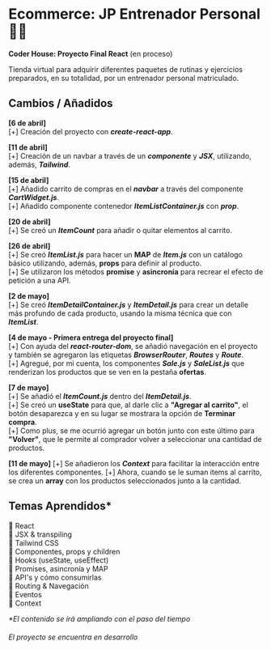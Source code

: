 # **Ecommerce: JP Entrenador Personal** 💪🏽

**Coder House: Proyecto Final React** (en proceso)

Tienda virtual para adquirir diferentes paquetes de rutinas y ejercicios preparados, en su totalidad, por un entrenador personal matriculado.

## Cambios / Añadidos

**[6 de abril]**  
[+] Creación del proyecto con ***create-react-app***.  
  
**[11 de abril]**  
[+] Creación de un navbar a través de un ***componente*** y ***JSX***, utilizando, además, ***Tailwind***.  

**[15 de abril]**  
[+] Añadido carrito de compras en el ***navbar*** a través del componente ***CartWidget.js***.  
[+] Añadido componente contenedor ***ItemListContainer.js*** con ***prop***.  

**[20 de abril]**  
[+] Se creó un ***ItemCount*** para añadir o quitar elementos al carrito.
  

**[26 de abril]**  
[+] Se creó ***ItemList.js*** para hacer un **MAP** de ***Item.js*** con un catálogo básico utilizando, además, **props** para definir al producto.  
[+] Se utilizaron los métodos **promise** y **asincronía** para recrear el efecto de petición a una API.  
  
**[2 de mayo]**  
[+] Se creó ***ItemDetailContainer.js*** y ***ItemDetail.js*** para crear un detalle más profundo de cada producto, usando la misma técnica que con ***ItemList***.  
  
**[4 de mayo - Primera entrega del proyecto final]**  
[+] Con ayuda del ***react-router-dom***, se añadió navegación en el proyecto y también se agregaron las etiquetas ***BrowserRouter***, ***Routes*** y ***Route***.  
[+] Agregué, por mi cuenta, los componentes ***Sale.js*** y ***SaleList.js*** que renderizan los productos que se ven en la pestaña **ofertas**.  
  
**[7 de mayo]**  
[+] Se añadió el ***ItemCount.js*** dentro del ***ItemDetail.js***.  
[+] Se creó un **useState** para que, al darle clic a **"Agregar al carrito"**, el botón desaparezca y en su lugar se mostrara la opción de **Terminar compra**.  
[+] Como plus, se me ocurrió agregar un botón junto con este último para **"Volver"**, que le permite al comprador volver a seleccionar una cantidad de productos.  
  
**[11 de mayo]**
[+] Se añadieron los ***Context*** para facilitar la interacción entre los diferentes componentes.
[+] Ahora, cuando se le suman items al carrito, se crea un **array** con los productos seleccionados junto a la cantidad.

## Temas Aprendidos*

📌 React  
📌 JSX & transpiling  
📌 Tailwind CSS  
📌 Componentes, props y children  
📌 Hooks (useState, useEffect)  
📌 Promises, asincronía y MAP  
📌 API's y cómo consumirlas  
📌 Routing & Navegación  
📌 Eventos  
📌 Context


_*El contenido se irá ampliando con el paso del tiempo_

###### El proyecto se encuentra en desarrollo
